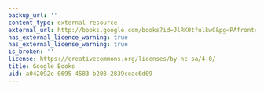 ```yaml
---
backup_url: ''
content_type: external-resource
external_url: http://books.google.com/books?id=JlRK0tfulkwC&pg=PAfrontcover
has_external_licence_warning: true
has_external_license_warning: true
is_broken: ''
license: https://creativecommons.org/licenses/by-nc-sa/4.0/
title: Google Books
uid: a042092e-0695-4583-b208-2839ceac6d09
---
```

